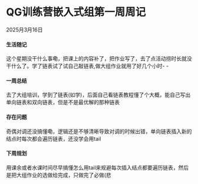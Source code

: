 # QG训练营嵌入式组第一周周记

2025月3月16日

#### 生活随记

​	这个星期没干什么事嘞，把课上的内容补了，把作业写了，去了点活动捞时长就没干什么了。学了链表试了试自己敲链表,做大组作业就用了好几个小时- -

#### 一周总结

​	去了大组培训，学到了链表(如学)，后面自己看链表教程懂了个大概，能自己写出单向链表和双向链表，但是不是最优解的那种链表

#### 存在问题

​	奇偶对调还没搞懂嘞，逻辑还是不够清晰导致对调的时候出错，单向链表插入新的结点时每次都会遍历链表，还没学会用tail

#### 下周规划

​	用课余或者水课时间尽早搞懂怎么用tail来规避每次插入结点都要遍历链表，然后是把大组作业的选做给完成，只做完了必做(悲
